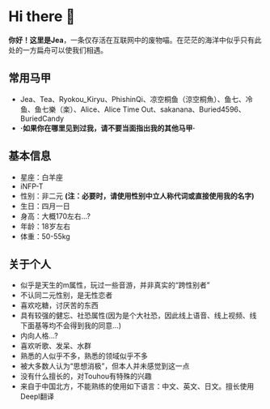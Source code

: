 # Hi there 👋
**你好！这里是Jea**，一条仅存活在互联网中的废物喵。在茫茫的海洋中似乎只有此处的一方扁舟可以使我们相遇。

## 常用马甲
* Jea、Tea、Ryokou_Kiryu、PhishinQi、凉空桐鱼（涼空桐魚）、鱼七、冷鱼、鱼七樂（楽）、Alice、Alice Time Out、sakanana、Buried4596、BuriedCandy
* **·如果你在哪里见到过我，请不要当面指出我的其他马甲·**
## 基本信息
* 星座：白羊座
* iNFP-T
* 性别：非二元 **(注：必要时，请使用性别中立人称代词或直接使用我的名字)**
* 生日：四月一日 
* 身高：大概170左右...?
* 年龄：18岁左右
* 体重：50-55kg

## 关于个人

* 似乎是天生的m属性，玩过一些音游，并非真实的“跨性别者”
* 不认同二元性别，是无性恋者
* 喜欢吃糖，讨厌苦的东西
* 具有较强的健忘、社恐属性(因为是个大社恐，因此线上语音、线上视频、线下面基等均不会得到我的同意...)
* 内向人格...?
* 喜欢听歌、发呆、水群
* 熟悉的人似乎不多，熟悉的领域似乎不多
* 被大多数人认为“思想消极”，但本人并未感觉到这一点
* 没有什么擅长的，对Touhou有特殊的兴趣
* 来自于中国北方，不能熟练的使用如下语言：中文、英文、日文。擅长使用Deepl翻译
